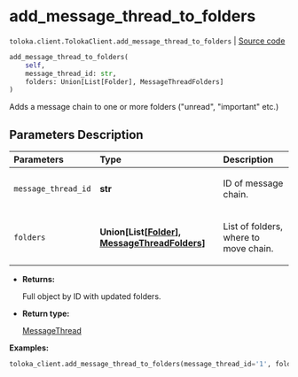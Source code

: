# add_message_thread_to_folders
`toloka.client.TolokaClient.add_message_thread_to_folders` | [Source code](https://github.com/Toloka/toloka-kit/blob/v0.1.24/src/client/__init__.py#L323)

```python
add_message_thread_to_folders(
    self,
    message_thread_id: str,
    folders: Union[List[Folder], MessageThreadFolders]
)
```

Adds a message chain to one or more folders ("unread", "important" etc.)

## Parameters Description

| Parameters | Type | Description |
| :----------| :----| :-----------|
`message_thread_id`|**str**|<p>ID of message chain.</p>
`folders`|**Union\[List\[[Folder](toloka.client.message_thread.Folder.md)\], [MessageThreadFolders](toloka.client.message_thread.MessageThreadFolders.md)\]**|<p>List of folders, where to move chain.</p>

* **Returns:**

  Full object by ID with updated folders.

* **Return type:**

  [MessageThread](toloka.client.message_thread.MessageThread.md)

**Examples:**

```python
toloka_client.add_message_thread_to_folders(message_thread_id='1', folders=['IMPORTANT'])
```
